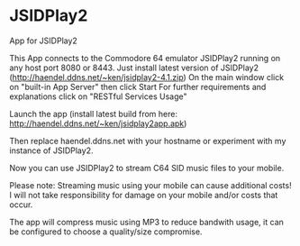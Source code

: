 # JSIDPlay2
App for JSIDPlay2

This App connects to the Commodore 64 emulator JSIDPlay2 running on any host port 8080 or 8443.
Just install latest version of  JSIDPlay2 (http://haendel.ddns.net/~ken/jsidplay2-4.1.zip)
On the main window click on "built-in App Server" then click Start
For further requirements and explanations click on "RESTful Services Usage"

Launch the app (install latest build from here: http://haendel.ddns.net/~ken/jsidplay2app.apk)

Then replace haendel.ddns.net with your hostname or experiment with my instance of JSIDPlay2.

Now you can use JSIDPlay2 to stream C64 SID music files to your mobile.

Please note: Streaming music using your mobile can cause additional costs!
I will not take responsibility for damage on your mobile and/or costs that occur.

The app will compress music using MP3 to reduce bandwith usage, it can be configured to choose a quality/size compromise.
